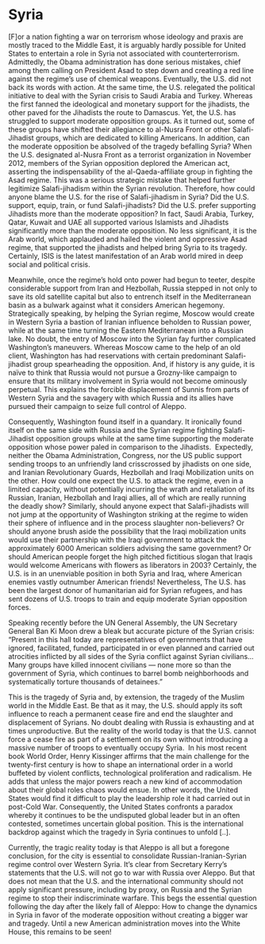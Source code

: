 # Syria

[F]or a nation fighting a war on terrorism whose ideology and praxis are mostly traced to the Middle East, it is arguably hardly possible for United States to entertain a role in Syria not associated with counterterrorism. Admittedly, the Obama administration has done serious mistakes, chief among them calling on President Asad to step down and creating a red line against the regime’s use of chemical weapons. Eventually, the U.S. did not back its words with action. At the same time, the U.S. relegated the political initiative to deal with the Syrian crisis to Saudi Arabia and Turkey. Whereas the first fanned the ideological and monetary support for the jihadists, the other paved for the Jihadists the route to Damascus. Yet, the U.S. has struggled to support moderate opposition groups. As it turned out, some of these groups have shifted their allegiance to al-Nusra Front or other Salafi-Jihadist groups, which are dedicated to killing Americans. In addition, can the moderate opposition be absolved of the tragedy befalling Syria? When the U.S. designated al-Nusra Front as a terrorist organization in November 2012, members of the Syrian opposition deplored the American act, asserting the indispensability of the al-Qaeda-affiliate group in fighting the Asad regime. This was a serious strategic mistake that helped further legitimize Salafi-jihadism within the Syrian revolution. Therefore, how could anyone blame the U.S. for the rise of Salafi-jihadism in Syria? Did the U.S. support, equip, train, or fund Salafi-jihadists? Did the U.S. prefer supporting Jihadists more than the moderate opposition? In fact, Saudi Arabia, Turkey, Qatar, Kuwait and UAE all supported various Islamists and Jihadists significantly more than the moderate opposition. No less significant, it is the Arab world, which applauded and hailed the violent and oppressive Asad regime, that supported the jihadists and helped bring Syria to its tragedy. Certainly, ISIS is the latest manifestation of an Arab world mired in deep social and political crisis.

Meanwhile, once the regime’s hold onto power had begun to teeter, despite considerable support from Iran and Hezbollah, Russia stepped in not only to save its old satellite capital but also to entrench itself in the Mediterranean basin as a bulwark against what it considers American hegemony. Strategically speaking, by helping the Syrian regime, Moscow would create in Western Syria a bastion of Iranian influence beholden to Russian power, while at the same time turning the Eastern Mediterranean into a Russian lake. No doubt, the entry of Moscow into the Syrian fay further complicated Washington’s maneuvers. Whereas Moscow came to the help of an old client, Washington has had reservations with certain predominant Salafi-jihadist group spearheading the opposition. And, if history is any guide, it is naïve to think that Russia would not pursue a Grozny-like campaign to ensure that its military involvement in Syria would not become ominously perpetual. This explains the forcible displacement of Sunnis from parts of Western Syria and the savagery with which Russia and its allies have pursued their campaign to seize full control of Aleppo.

Consequently, Washington found itself in a quandary. It ironically found itself on the same side with Russia and the Syrian regime fighting Salafi-Jihadist opposition groups while at the same time supporting the moderate opposition whose power paled in comparison to the Jihadists.  Expectedly, neither the Obama Administration, Congress, nor the US public support sending troops to an unfriendly land crisscrossed by jihadists on one side, and Iranian Revolutionary Guards, Hezbollah and Iraqi Mobilization units on the other. How could one expect the U.S. to attack the regime, even in a limited capacity, without potentially incurring the wrath and retaliation of its Russian, Iranian, Hezbollah and Iraqi allies, all of which are really running the deadly show? Similarly, should anyone expect that Salafi-jihadists will not jump at the opportunity of Washington striking at the regime to widen their sphere of influence and in the process slaughter non-believers? Or should anyone brush aside the possibility that the Iraqi mobilization units would use their partnership with the Iraqi government to attack the approximately 6000 American soldiers advising the same government? Or should American people forget the high pitched fictitious slogan that Iraqis would welcome Americans with flowers as liberators in 2003? Certainly, the U.S. is in an unenviable position in both Syria and Iraq, where American enemies vastly outnumber American friends! Nevertheless, The U.S. has been the largest donor of humanitarian aid for Syrian refugees, and has sent dozens of U.S. troops to train and equip moderate Syrian opposition forces.

Speaking recently before the UN General Assembly, the UN Secretary General Ban Ki Moon drew a bleak but accurate picture of the Syrian crisis: “Present in this hall today are representatives of governments that have ignored, facilitated, funded, participated in or even planned and carried out atrocities inflicted by all sides of the Syria conflict against Syrian civilians…Many groups have killed innocent civilians — none more so than the government of Syria, which continues to barrel bomb neighborhoods and systematically torture thousands of detainees.”

This is the tragedy of Syria and, by extension, the tragedy of the Muslim world in the Middle East. Be that as it may, the U.S. should apply its soft influence to reach a permanent cease fire and end the slaughter and displacement of Syrians. No doubt dealing with Russia is exhausting and at times unproductive. But the reality of the world today is that the U.S. cannot force a cease fire as part of a settlement on its own without introducing a massive number of troops to eventually occupy Syria.  In his most recent book World Order, Henry Kissinger affirms that the main challenge for the twenty-first century is how to shape an international order in a world buffeted by violent conflicts, technological proliferation and radicalism. He adds that unless the major powers reach a new kind of accommodation about their global roles chaos would ensue. In other words, the United States would find it difficult to play the leadership role it had carried out in post-Cold War. Consequently, the United States confronts a paradox whereby it continues to be the undisputed global leader but in an often contested, sometimes uncertain global position. This is the international backdrop against which the tragedy in Syria continues to unfold [..].

Currently, the tragic reality today is that Aleppo is all but a foregone conclusion, for the city is essential to consolidate Russian-Iranian-Syrian regime control over Western Syria. It’s clear from Secretary Kerry’s statements that the U.S. will not go to war with Russia over Aleppo. But that does not mean that the U.S. and the international community should not apply significant pressure, including by proxy, on Russia and the Syrian regime to stop their indiscriminate warfare. This begs the essential question following the day after the likely fall of Aleppo: How to change the dynamics in Syria in favor of the moderate opposition without creating a bigger war and tragedy. Until a new American administration moves into the White House, this remains to be seen!














